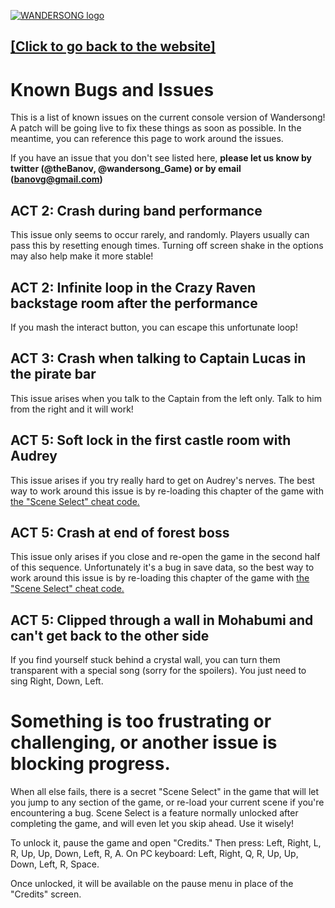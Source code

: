 [![WANDERSONG logo](http://wanderso.ng/img/_logo_smol.png)](http://wanderso.ng)
## [[Click to go back to the website]](http://wanderso.ng)
# Known Bugs and Issues
This is a list of known issues on the current console version of Wandersong! A patch will be going live to fix these things as soon as possible. In the meantime, you can reference this page to work around the issues. 

If you have an issue that you don't see listed here, **please let us know by twitter (@theBanov, @wandersong_Game) or by email (banovg@gmail.com)**

## ACT 2: Crash during band performance
This issue only seems to occur rarely, and randomly. Players usually can pass this by resetting enough times. Turning off screen shake in the options may also help make it more stable!

## ACT 2: Infinite loop in the Crazy Raven backstage room after the performance
If you mash the interact button, you can escape this unfortunate loop! 

## ACT 3: Crash when talking to Captain Lucas in the pirate bar
This issue arises when you talk to the Captain from the left only. Talk to him from the right and it will work!

## ACT 5: Soft lock in the first castle room with Audrey
This issue arises if you try really hard to get on Audrey's nerves. The best way to work around this issue is by re-loading this chapter of the game with [the "Scene Select" cheat code.](#something-is-too-frustrating-or-challenging-or-another-issue-is-blocking-progress)

## ACT 5: Crash at end of forest boss
This issue only arises if you close and re-open the game in the second half of this sequence. Unfortunately it's a bug in save data, so the best way to work around this issue is by re-loading this chapter of the game with [the "Scene Select" cheat code.](#something-is-too-frustrating-or-challenging-or-another-issue-is-blocking-progress)

## ACT 5: Clipped through a wall in Mohabumi and can't get back to the other side
If you find yourself stuck behind a crystal wall, you can turn them transparent with a special song (sorry for the spoilers). You just need to sing Right, Down, Left.

# Something is too frustrating or challenging, or another issue is blocking progress.
When all else fails, there is a secret "Scene Select" in the game that will let you jump to any section of the game, or re-load your current scene if you're encountering a bug. Scene Select is a feature normally unlocked after completing the game, and will even let you skip ahead. Use it wisely!

To unlock it, pause the game and open "Credits." Then press: Left, Right, L, R, Up, Up, Down, Left, R, A.
On PC keyboard: Left, Right, Q, R, Up, Up, Down, Left, R, Space.

Once unlocked, it will be available on the pause menu in place of the "Credits" screen.
